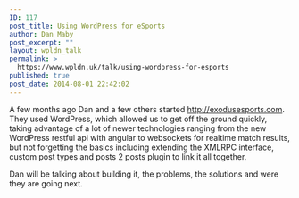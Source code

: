 ```yaml
---
ID: 117
post_title: Using WordPress for eSports
author: Dan Maby
post_excerpt: ""
layout: wpldn_talk
permalink: >
  https://www.wpldn.uk/talk/using-wordpress-for-esports
published: true
post_date: 2014-08-01 22:42:02
---
```

A few months ago Dan and a few others started <a href="http://exodusesports.com/">http://exodusesports.com</a>. They used WordPress, which allowed us to get off the ground quickly, taking advantage of a lot of newer technologies ranging from the new WordPress restful api with angular to websockets for realtime match results, but not forgetting the basics including extending the XMLRPC interface, custom post types and posts 2 posts plugin to link it all together.

Dan will be talking about building it, the problems, the solutions and were they are going next.